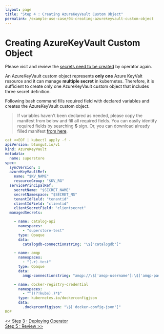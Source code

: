 ```yaml
---
layout: page
title: "Step 4 : Creating AzureKeyVault Custom Object"
permalink: /example-use-case/04-creating-azurekeyvault-custom-object
---
```


# Creating AzureKeyVault Custom Object
Please visit and review the <a href="{{ '/example-use-case#secrets-need-to-be-created' | prepend: site.baseurl }}">secrets need to be created</a> by operator again.

An AzureKeyVault custom object represents **only one** Azure KeyValt resource and it can manage **multiple secret** in kubernetes. Therefore, it is sufficient to create only one AzureKeyVault custom object that includes three secret definition. 

Following bash command fills required field with declared variables and creates the AzureKeyVault custom object.

> If variables haven't been declared as needed, please copy the manifest from below and fill all required fields. You can easily identify required fields by searching **$** sign. Or, you can download already filled manifest <a href="{{ '/manifests/AzureKeyVault.yaml' | prepend: site.baseurl }}">from here</a>.


```yaml
cat <<EOF | kubectl apply -f -
apiVersion: btungut.io/v1
kind: AzureKeyVault
metadata:
  name: superstore
spec:
  syncVersion: 1
  azureKeyVaultRef:
    name: "$KV_NAME"
    resourceGroup: "$KV_RG"
  servicePrincipalRef:
    secretName: "$SECRET_NAME"
    secretNamespace: "$SECRET_NS"
    tenantIdField: "tenantid"
    clientIdField: "clientid"
    clientSecretField: "clientsecret"
  managedSecrets:

    - name: catalog-api
      namespaces:
        - "superstore-test"
      type: Opaque
      data:
        catalogdb-connectionstring: "\$['catalogdb']"

    - name: amqp
      namespaces:
        - "(.+)-test"
      type: Opaque
      data:
        amqp-connectionstring: "amqp://\$['amqp-username']:\$['amqp-password']@brokersvc:5672/"

    - name: docker-registry-credential
      namespaces:
        - "^((?!kube).)*$"
      type: kubernetes.io/dockerconfigjson
      data:
        .dockerconfigjson: "\$['docker-config-json']"
EOF
```


<div class="ex-nav">
  <div class="left-nav">
    <a href="{{ '/example-use-case/03-deploying-operator' | prepend: site.baseurl }}">
      << Step 3 : Deploying Operator
    </a>
  </div>
  <div class="right-nav">
    <a href="{{ '/example-use-case/05-review' | prepend: site.baseurl }}">
      Step 5 : Review >>
    </a>
  </div>
</div>
<br>